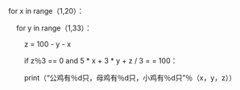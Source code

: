 for x in range（1,20）：

    for y in range（1,33）：

        z = 100 - y - x 

        if z％3 == 0 and 5 * x + 3 * y + z / 3 = = 100：

        print（“公鸡有％d只，母鸡有％d只，小鸡有％d只”％（x，y，z））
